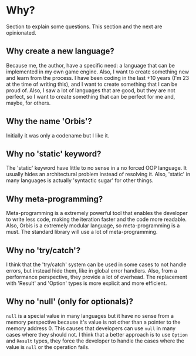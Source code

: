 # Why?

Section to explain some questions. This section and the next are opinionated.

## Why create a new language?

Because me, the author, have a specific need: a language that can be implemented in my own game engine. Also, I want to create something new
and learn from the process. I have been coding in the last +10 years (I'm 23 at the time of writing this), and I want to create something that I can be proud of.
Also, I saw a lot of languages that are good, but they are not perfect, so I want to create something that can be perfect for me and, maybe, for others.

## Why the name 'Orbis'?

Initially it was only a codename but I like it.

## Why no 'static' keyword?

The 'static' keyword have little to no sense in a no forced OOP language. It usually hides an architectural problem instead of resolving it.
Also, 'static' in many languages is actually 'syntactic sugar' for other things.

## Why meta-programming?

Meta-programming is a extremely powerful tool that enables the developer to write less code, making the iteration faster and the code more readable.
Also, Orbis is a extremely modular language, so meta-programming is a must. The standard library will use a lot of meta-programming.

## Why no 'try/catch'?

I think that the 'try/catch' system can be used in some cases to not handle errors, but instead hide them, like in global error handlers. Also,
from a performance perspective, they provide a lot of overhead. The replacement with 'Result' and 'Option' types is more explicit and more efficient.

## Why no 'null' (only for optionals)?

`null` is a special value in many languages but it have no sense from a memory perspective because it's value is not other than a pointer to the memory address 0.
This causes that developers can use `null` in many cases where they should not. I think that a better approach is to use `Option` and `Result` types, they force the developer to handle the cases where the value is `null` or the operation fails.
